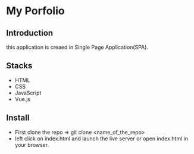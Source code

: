 # My Porfolio

## Introduction

this application is creaed in Single Page Application(SPA).

## Stacks

- HTML
- CSS
- JavaScript
- Vue.js

## Install

- First clone the repo => git clone <name_of_the_repo>
- left click on index.html and launch the live server or open index.html in your browser.
